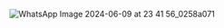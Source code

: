 ![WhatsApp Image 2024-06-09 at 23 41 56_0258a071](https://github.com/hanifahyumna/cibal/assets/162778211/069b4e27-ce62-4c8f-aa22-f24624e42bfa)
